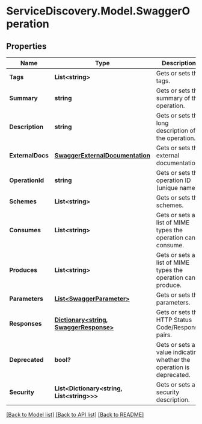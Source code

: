 # ServiceDiscovery.Model.SwaggerOperation
## Properties

Name | Type | Description | Notes
------------ | ------------- | ------------- | -------------
**Tags** | **List&lt;string&gt;** | Gets or sets the tags. | [optional] 
**Summary** | **string** | Gets or sets the summary of the operation. | [optional] 
**Description** | **string** | Gets or sets the long description of the operation. | [optional] 
**ExternalDocs** | [**SwaggerExternalDocumentation**](SwaggerExternalDocumentation.md) | Gets or sets the external documentation. | [optional] 
**OperationId** | **string** | Gets or sets the operation ID (unique name). | [optional] 
**Schemes** | **List&lt;string&gt;** | Gets or sets the schemes. | [optional] 
**Consumes** | **List&lt;string&gt;** | Gets or sets a list of MIME types the operation can consume. | [optional] 
**Produces** | **List&lt;string&gt;** | Gets or sets a list of MIME types the operation can produce. | [optional] 
**Parameters** | [**List&lt;SwaggerParameter&gt;**](SwaggerParameter.md) | Gets or sets the parameters. | [optional] 
**Responses** | [**Dictionary&lt;string, SwaggerResponse&gt;**](SwaggerResponse.md) | Gets or sets the HTTP Status Code/Response pairs. | 
**Deprecated** | **bool?** | Gets or sets a value indicating whether the operation is deprecated. | [optional] 
**Security** | **List&lt;Dictionary&lt;string, List&lt;string&gt;&gt;&gt;** | Gets or sets a security description. | [optional] 

[[Back to Model list]](../README.md#documentation-for-models) [[Back to API list]](../README.md#documentation-for-api-endpoints) [[Back to README]](../README.md)

